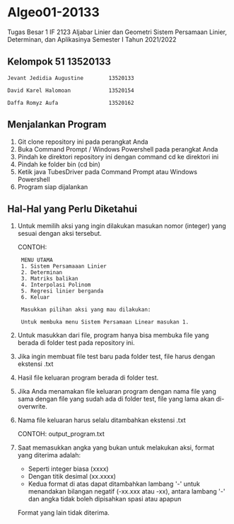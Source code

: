 
# Algeo01-20133

Tugas Besar 1 IF 2123 Aljabar Linier dan Geometri Sistem Persamaan Linier, Determinan, dan Aplikasinya Semester I Tahun 2021/2022

## Kelompok 51 13520133

    Jevant Jedidia Augustine		13520133

    David Karel Halomoan	 		13520154

    Daffa Romyz Aufa 				13520162

## Menjalankan Program

1. Git clone repository ini pada perangkat Anda
2. Buka Command Prompt / Windows Powershell pada perangkat Anda
3. Pindah ke direktori repository ini dengan  command cd ke direktori ini
4. Pindah ke folder bin (cd bin)
5. Ketik java TubesDriver pada Command Prompt atau Windows Powershell
6. Program siap dijalankan

## Hal-Hal yang Perlu Diketahui

1. Untuk memilih aksi yang ingin dilakukan masukan nomor (integer) yang sesuai dengan aksi tersebut.

    CONTOH:

        MENU UTAMA
        1. Sistem Persamaaan Linier
        2. Determinan
        3. Matriks balikan
        4. Interpolasi Polinom
        5. Regresi linier berganda
        6. Keluar

        Masukkan pilihan aksi yang mau dilakukan:

        Untuk membuka menu Sistem Persamaan Linear masukan 1.
2. Untuk masukkan dari file, program hanya bisa membuka file yang berada di folder test pada repository ini.
3. Jika ingin membuat file test baru pada folder test, file harus dengan ekstensi .txt
4. Hasil file keluaran program berada di folder test.
5. Jika Anda menamakan file keluaran program dengan nama file yang sama dengan file yang sudah ada di folder test, file yang lama akan di-overwrite.
6. Nama file keluaran harus selalu ditambahkan ekstensi .txt

    CONTOH:
        output_program.txt
7. Saat memasukkan angka yang bukan untuk melakukan aksi, format yang diterima adalah:
    - Seperti integer biasa (xxxx)
    - Dengan titik desimal (xx.xxxx)
    - Kedua format di atas dapat ditambahkan lambang '-' untuk menandakan bilangan negatif (-xx.xxx atau -xx), antara lambang '-' dan angka tidak boleh dipisahkan spasi atau apapun
    
    Format yang lain tidak diterima.

